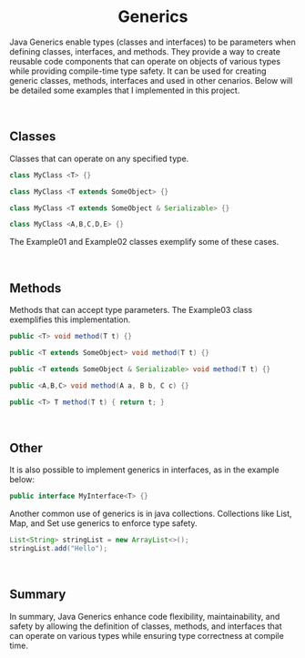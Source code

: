 <h1 align="center"><strong>Generics</strong></h1>

Java Generics enable types (classes and interfaces) to be parameters when defining classes, interfaces, and methods. They provide a way to create reusable code components that can operate on objects of various types while providing compile-time type safety. It can be used for creating generic classes, methods, interfaces and used in other cenarios. Below will be detailed some examples that I implemented in this project.

&nbsp;

## Classes

Classes that can operate on any specified type.

```java
class MyClass <T> {}

class MyClass <T extends SomeObject> {}

class MyClass <T extends SomeObject & Serializable> {}

class MyClass <A,B,C,D,E> {}
```

The Example01 and Example02 classes exemplify some of these cases.

&nbsp;

## Methods

Methods that can accept type parameters. The Example03 class exemplifies this implementation.

```java
public <T> void method(T t) {}

public <T extends SomeObject> void method(T t) {}

public <T extends SomeObject & Serializable> void method(T t) {}

public <A,B,C> void method(A a, B b, C c) {}

public <T> T method(T t) { return t; }
```

&nbsp;

## Other

It is also possible to implement generics in interfaces, as in the example below:

```java
public interface MyInterface<T> {}
```

Another common use of generics is in java collections. Collections like List, Map, and Set use generics to enforce type safety.

```java
List<String> stringList = new ArrayList<>();
stringList.add("Hello");
```

&nbsp;

## Summary

In summary, Java Generics enhance code flexibility, maintainability, and safety by allowing the definition of classes, methods, and interfaces that can operate on various types while ensuring type correctness at compile time.